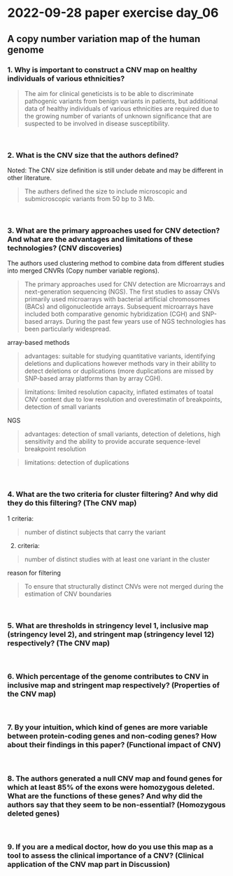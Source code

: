 # 2022-09-28 paper exercise day_06

## A copy number variation map of the human genome

### 1. Why is important to construct a CNV map on healthy individuals of various ethnicities? 
> The aim for clinical geneticists is to be able to discriminate pathogenic variants from benign variants in patients, but additional data of healthy individuals of various ethnicities are required due to the growing number of variants of unknown significance that are suspected to be involved in disease susceptibility. 

<br>

### 2. What is the CNV size that the authors defined? 
 Noted: The CNV size definition is still under debate and may be different in other literature.
> The authers defined the size to include microscopic and submicroscopic variants from 50 bp to 3 Mb. 

<br>

### 3. What are the primary approaches used for CNV detection? And what are the advantages and limitations of these technologies? (CNV discoveries)
The authors used clustering method to combine data from different studies into merged CNVRs (Copy number variable regions). 
> The primary approaches used for CNV detection are Microarrays and next-generation sequencing (NGS).
> The first studies to assay CNVs primarily used microarrays with bacterial artificial chromosomes (BACs) and oligonucleotide arrays. Subsequent microarrays have included both comparative genomic hybridization (CGH) and SNP-based arrays. During the past few years use of NGS technologies has been particularly widespread.
> 
array-based methods 
> advantages: suitable for studying quantitative variants, identifying deletions and duplications however methods vary in their ability to detect deletions or duplications (more duplications are missed by SNP-based array platforms than by array CGH). 

> limitations: limited resolution capacity, inflated estimates of toatal CNV content due to low resolution and overestimatin of breakpoints, detection of small variants

NGS 
> advantages: detection of small variants, detection of deletions, high sensitivity and the ability to provide accurate sequence-level breakpoint resolution

> limitations: detection of duplications

<br>

### 4. What are the two criteria for cluster filtering? And why did they do this filtering? (The CNV map)
1 criteria:
> number of distinct subjects that carry the variant

2. criteria:
> number of distinct studies with at least one variant in the cluster

reason for filtering
> To ensure that structurally distinct CNVs were not merged during the estimation of CNV boundaries

<br>

### 5. What are thresholds in stringency level 1, inclusive map (stringency level 2), and stringent map (stringency level 12) respectively? (The CNV map)
>

<br>

### 6. Which percentage of the genome contributes to CNV in inclusive map and stringent map respectively? (Properties of the CNV map)
>

<br>

### 7. By your intuition, which kind of genes are more variable between protein-coding genes and non-coding genes? How about their findings in this paper? (Functional impact of CNV)
>

<br>

### 8. The authors generated a null CNV map and found genes for which at least 85% of the exons were homozygous deleted. What are the functions of these genes? And why did the authors say that they seem to be non-essential? (Homozygous deleted genes)
>

<br>

### 9. If you are a medical doctor, how do you use this map as a tool to assess the clinical importance of a CNV? (Clinical application of the CNV map part in Discussion)
>
